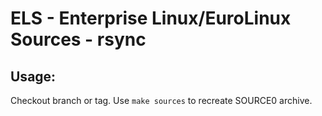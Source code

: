 # ELS - Enterprise Linux/EuroLinux Sources - rsync
 
## Usage:
  Checkout branch or tag. Use `make sources` to recreate  SOURCE0 archive.
